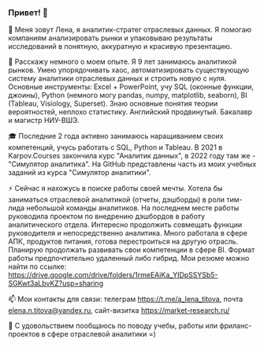 ### Привет! 👋

🔭 Меня зовут Лена, я аналитик-стратег отраслевых данных. Я помогаю компаниям анализировать рынки и упаковываю результаты исследований в понятную, аккуратную и красивую презентацию.

🌱 Расскажу немного о моем опыте. Я 9 лет занимаюсь аналитикой рынков. Умею упорядочивать хаос, автоматизировать существующую систему аналитики отраслевых данных и строить новую с нуля. Основные инструменты: Excel + PowerPoint, учу SQL (оконные функции, джоины), Python (немного могу pandas, numpy, matplotlib, seaborn), BI (Tableau, Visiology, Superset).  Знаю основные понятия теории вероятностей, неплохо статистику.  Английский продвинутый. Бакалавр и магистр НИУ-ВШЭ.

🎓 Последние 2 года активно занимаюсь наращиванием своих компетенций, учусь работать с SQL, Python и Tableau. В 2021 в Karpov.Courses закончила курс "Аналитик данных", в 2022 году там же - "Симулятор аналитика". На GitHub представлены часть из моих учебных заданий из курса "Симулятор аналитики".

⚡ Сейчас я нахожусь в поиске работы своей мечты. Хотела бы заниматься отраслевой аналитикой (отчеты, дэшборды) в роли тим-лида небольшой команды аналитиков. На последнем месте работы руководила проектом по внедрению дэшбордов в работу аналитического отдела. Интересно продолжить совмещать функции руководителя и непосредственно аналитика. Много работала в сфере АПК, продуктов питания, готова перестроиться на другую отрасль. Планирую продолжать развивать свои компетенции в сфере BI. Формат работы предпочтительно удаленный либо гибрид. Мои резюме можно найти по ссылке: https://drive.google.com/drive/folders/1rmeEAiKa_YIDpSSYSb5-SGKwt3aLbvKZ?usp=sharing

📫 Мои контакты для связи: телеграм https://t.me/a_lena_titova, почта elena.n.titova@yandex.ru, сайт-визитка https://market-research.ru/

💬 С удовольствием пообщаюсь по поводу учебы, работы или фриланс-проектов в сфере отраслевой аналитики =)
